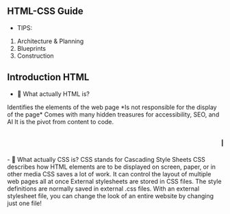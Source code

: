 ## HTML-CSS Guide

 - TIPS:
  1. Architecture & Planning
  2. Blueprints
  3. Construction 

## Introduction HTML

- 🤯 What actually HTML is?

<p> Identifies the elements of the web page
 *Is not responsible for the display of the page*
 Comes with many hidden treasures for accessibility, SEO, and AI
 It is the pivot from content to code.
</p>

## <marquee> Introduction CSS </marquee>
<p>
- 🤯 What actually CSS is?
CSS stands for Cascading Style Sheets
CSS describes how HTML elements are to be displayed on screen, paper, or in other media
CSS saves a lot of work. It can control the layout of multiple web pages all at once
External stylesheets are stored in CSS files.
The style definitions are normally saved in external .css files.
With an external stylesheet file, you can change the look of an entire website by changing just one file!
</p>
